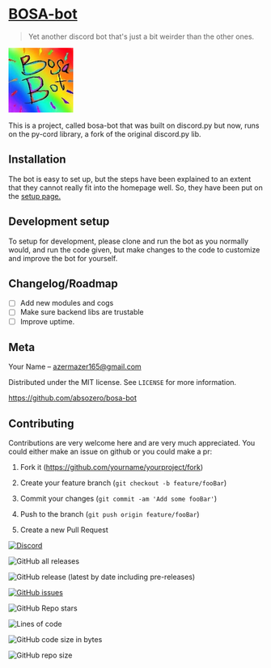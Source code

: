 
# [BOSA-bot](https://discord.com/api/oauth2/authorize?client_id=844755365191352358&permissions=8&scope=bot)

> Yet another discord bot that's just a bit weirder than the other ones.

[![bosa](./assets/bosa.png)](https://absozero.github.io/bosa-bot)


This is a project, called bosa-bot that was built on discord.py but now, runs on the py-cord library, a fork of the original discord.py lib.

  

## Installation

 
 The bot is easy to set up, but the steps have been explained to an extent that they cannot really fit into the homepage well. So, they have been put on the [setup page.](./Running-bot/Setup.md)

## Development setup

  To setup for development, please clone and run the bot as you normally would, and run the code given, but make changes to the code to customize and improve the bot for yourself.

## Changelog/Roadmap

 - [ ] Add new modules and cogs
 - [ ] Make sure backend libs are trustable
 - [ ] Improve uptime.

## Meta

  

Your Name – azermazer165@gmail.com

  

Distributed under the MIT license. See ``LICENSE`` for more information.

  

https://github.com/absozero/bosa-bot

  

## Contributing
Contributions are very welcome here and are very much appreciated. You could either make an issue on github or you could make a pr:
  

1. Fork it (<https://github.com/yourname/yourproject/fork>)

2. Create your feature branch (`git checkout -b feature/fooBar`)

3. Commit your changes (`git commit -am 'Add some fooBar'`)

4. Push to the branch (`git push origin feature/fooBar`)

5. Create a new Pull Request

  

[![Discord](https://img.shields.io/discord/849953866308517888?color=%235865F2&logo=discord&logoColor=99FFFF&style=for-the-badge)](https://discord.gg/tmFf5zt827)

![GitHub all releases](https://img.shields.io/github/downloads/Absozero/BOSA-bot/total?color=32C2FF&style=for-the-badge&logo=files&logoColor=E55353)

![GitHub release (latest by date including pre-releases)](https://img.shields.io/github/v/release/Absozero/BOSA-bot?color=FF32FF&include_prereleases&label=Latest%20release&logo=github&style=for-the-badge)

[![GitHub issues](https://img.shields.io/github/issues/Absozero/BOSA-bot?color=F5A418&label=Open%20Issues&style=for-the-badge&logo=github)](https://github.com/absozero/BOSA-bot/issues)

![GitHub Repo stars](https://img.shields.io/github/stars/Absozero/BOSA-bot?color=blue&logo=github&logoColor=magenta&style=social)

![Lines of code](https://img.shields.io/tokei/lines/github/Absozero/BOSA-bot?color=408A15&label=Total%20lines%20of%20code%20in%20repo&logo=python&logoColor=yellow&style=for-the-badge)

![GitHub code size in bytes](https://img.shields.io/github/languages/code-size/Absozero/BOSA-bot?color=aqua&logo=windows%20terminal&logoColor=orange&style=for-the-badge)

![GitHub repo size](https://img.shields.io/github/repo-size/Absozero/BOSA-bot?color=skyblue&logo=markdown&logoColor=F7F497&style=for-the-badge)
